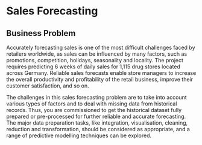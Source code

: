 # Sales Forecasting

## Business Problem

Accurately forecasting sales is one of the most difficult challenges faced by retailers worldwide, as sales can be influenced by many factors, such as promotions, competition, holidays, seasonality and locality. The project requires predicting 6 weeks of daily sales for 1,115 drug stores located across Germany. Reliable sales forecasts enable store managers to increase the overall productivity and profitability of the retail business, improve their customer satisfaction, and so on.

The challenges in this sales forecasting problem are to take into account various types of factors and to deal with missing data from historical records. Thus, you are commissioned to get the historical dataset fully prepared or pre-processed for further reliable and accurate forecasting. The major data preparation tasks, like integration, visualisation, cleaning, reduction and transformation, should be considered as appropriate, and a range of predictive modelling techniques can be explored.
